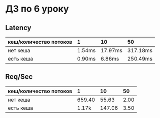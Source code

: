 # ДЗ по 6 уроку

## Latency
| кеш/количество потоков | 1 | 10 | 50 |
|:-----------------------|:--|:---|:---|
| нет кеша               | 1.54ms  | 17.97ms | 317.18ms |
| есть кеша             | 0.90ms | 6.86ms | 250.49ms |

## Req/Sec
| кеш/количество потоков | 1 | 10 | 50 |
|:-----------------------|:--|:---|:---|
| нет кеша               | 659.40  | 55.63 | 2.00 |
| есть кеша             | 1.17k  | 147.06 | 3.50 |